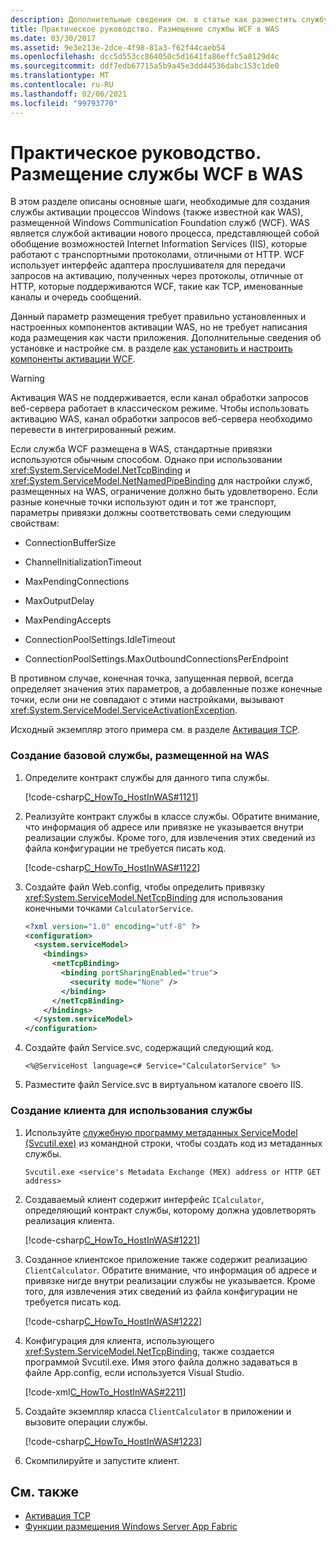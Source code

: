 ```yaml
---
description: Дополнительные сведения см. в статье как разместить службу WCF в WAS.
title: Практическое руководство. Размещение службы WCF в WAS
ms.date: 03/30/2017
ms.assetid: 9e3e213e-2dce-4f98-81a3-f62f44caeb54
ms.openlocfilehash: dcc5d553cc864050c5d1641fa86effc5a8129d4c
ms.sourcegitcommit: ddf7edb67715a5b9a45e3dd44536dabc153c1de0
ms.translationtype: MT
ms.contentlocale: ru-RU
ms.lasthandoff: 02/06/2021
ms.locfileid: "99793770"
---
```

# <a name="how-to-host-a-wcf-service-in-was"></a>Практическое руководство. Размещение службы WCF в WAS

В этом разделе описаны основные шаги, необходимые для создания службы активации процессов Windows (также известной как WAS), размещенной Windows Communication Foundation служб (WCF). WAS является службой активации нового процесса, представляющей собой обобщение возможностей Internet Information Services (IIS), которые работают с транспортными протоколами, отличными от HTTP. WCF использует интерфейс адаптера прослушивателя для передачи запросов на активацию, полученных через протоколы, отличные от HTTP, которые поддерживаются WCF, такие как TCP, именованные каналы и очередь сообщений.  
  
 Данный параметр размещения требует правильно установленных и настроенных компонентов активации WAS, но не требует написания кода размещения как части приложения. Дополнительные сведения об установке и настройке см. в разделе [как установить и настроить компоненты активации WCF](how-to-install-and-configure-wcf-activation-components.md).  
  
> [!WARNING]
> Активация WAS не поддерживается, если канал обработки запросов веб-сервера работает в классическом режиме. Чтобы использовать активацию WAS, канал обработки запросов веб-сервера необходимо перевести в интегрированный режим.  
  
 Если служба WCF размещена в WAS, стандартные привязки используются обычным способом. Однако при использовании <xref:System.ServiceModel.NetTcpBinding> и <xref:System.ServiceModel.NetNamedPipeBinding> для настройки служб, размещенных на WAS, ограничение должно быть удовлетворено. Если разные конечные точки используют один и тот же транспорт, параметры привязки должны соответствовать семи следующим свойствам:  
  
- ConnectionBufferSize  
  
- ChannelInitializationTimeout  
  
- MaxPendingConnections  
  
- MaxOutputDelay  
  
- MaxPendingAccepts  
  
- ConnectionPoolSettings.IdleTimeout  
  
- ConnectionPoolSettings.MaxOutboundConnectionsPerEndpoint  
  
 В противном случае, конечная точка, запущенная первой, всегда определяет значения этих параметров, а добавленные позже конечные точки, если они не совпадают с этими настройками, вызывают <xref:System.ServiceModel.ServiceActivationException>.  
  
 Исходный экземпляр этого примера см. в разделе [Активация TCP](../samples/tcp-activation.md).  
  
### <a name="to-create-a-basic-service-hosted-by-was"></a>Создание базовой службы, размещенной на WAS  
  
1. Определите контракт службы для данного типа службы.  
  
     [!code-csharp[C_HowTo_HostInWAS#1121](../../../../samples/snippets/csharp/VS_Snippets_CFX/c_howto_hostinwas/cs/service.cs#1121)]  
  
2. Реализуйте контракт службы в классе службы. Обратите внимание, что информация об адресе или привязке не указывается внутри реализации службы. Кроме того, для извлечения этих сведений из файла конфигурации не требуется писать код.  
  
     [!code-csharp[C_HowTo_HostInWAS#1122](../../../../samples/snippets/csharp/VS_Snippets_CFX/c_howto_hostinwas/cs/service.cs#1122)]  
  
3. Создайте файл Web.config, чтобы определить привязку <xref:System.ServiceModel.NetTcpBinding> для использования конечными точками `CalculatorService`.  
  
    ```xml  
    <?xml version="1.0" encoding="utf-8" ?>  
    <configuration>  
      <system.serviceModel>  
        <bindings>  
          <netTcpBinding>  
            <binding portSharingEnabled="true">  
              <security mode="None" />  
            </binding>  
          </netTcpBinding>  
        </bindings>  
      </system.serviceModel>  
    </configuration>  
    ```  
  
4. Создайте файл Service.svc, содержащий следующий код.  
  
   ```aspx-csharp
   <%@ServiceHost language=c# Service="CalculatorService" %>
   ```
  
5. Разместите файл Service.svc в виртуальном каталоге своего IIS.  
  
### <a name="to-create-a-client-to-use-the-service"></a>Создание клиента для использования службы  
  
1. Используйте [служебную программу метаданных ServiceModel (Svcutil.exe)](../servicemodel-metadata-utility-tool-svcutil-exe.md) из командной строки, чтобы создать код из метаданных службы.  
  
    ```console
    Svcutil.exe <service's Metadata Exchange (MEX) address or HTTP GET address>
    ```  
  
2. Создаваемый клиент содержит интерфейс `ICalculator`, определяющий контракт службы, которому должна удовлетворять реализация клиента.  
  
     [!code-csharp[C_HowTo_HostInWAS#1221](../../../../samples/snippets/csharp/VS_Snippets_CFX/c_howto_hostinwas/cs/client.cs#1221)]  
  
3. Созданное клиентское приложение также содержит реализацию `ClientCalculator`. Обратите внимание, что информация об адресе и привязке нигде внутри реализации службы не указывается. Кроме того, для извлечения этих сведений из файла конфигурации не требуется писать код.  
  
     [!code-csharp[C_HowTo_HostInWAS#1222](../../../../samples/snippets/csharp/VS_Snippets_CFX/c_howto_hostinwas/cs/client.cs#1222)]  
  
4. Конфигурация для клиента, использующего <xref:System.ServiceModel.NetTcpBinding>, также создается программой Svcutil.exe. Имя этого файла должно задаваться в файле App.config, если используется Visual Studio.  
  
     [!code-xml[C_HowTo_HostInWAS#2211](../../../../samples/snippets/csharp/VS_Snippets_CFX/c_howto_hostinwas/common/app.config#2211)]
  
5. Создайте экземпляр класса `ClientCalculator` в приложении и вызовите операции службы.  
  
     [!code-csharp[C_HowTo_HostInWAS#1223](../../../../samples/snippets/csharp/VS_Snippets_CFX/c_howto_hostinwas/cs/client.cs#1223)]  
  
6. Скомпилируйте и запустите клиент.  
  
## <a name="see-also"></a>См. также

- [Активация TCP](../samples/tcp-activation.md)
- [Функции размещения Windows Server App Fabric](/previous-versions/appfabric/ee677189(v=azure.10))
